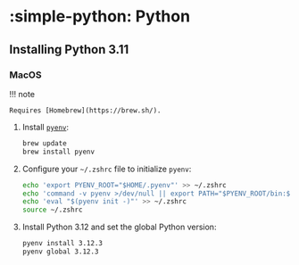 # :simple-python: Python

## Installing Python 3.11

### MacOS

!!! note

    Requires [Homebrew](https://brew.sh/).

1. Install [`pyenv`](https://github.com/pyenv/pyenv):

    ```bash
    brew update
    brew install pyenv
    ```

2. Configure your `~/.zshrc` file to initialize `pyenv`:

    ```bash
    echo 'export PYENV_ROOT="$HOME/.pyenv"' >> ~/.zshrc
    echo 'command -v pyenv >/dev/null || export PATH="$PYENV_ROOT/bin:$PATH"' >> ~/.zshrc
    echo 'eval "$(pyenv init -)"' >> ~/.zshrc
    source ~/.zshrc
    ```

3. Install Python 3.12 and set the global Python version:

    ```bash
    pyenv install 3.12.3
    pyenv global 3.12.3
    ```

